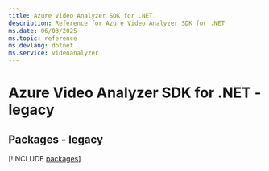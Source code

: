```yaml
---
title: Azure Video Analyzer SDK for .NET
description: Reference for Azure Video Analyzer SDK for .NET
ms.date: 06/03/2025
ms.topic: reference
ms.devlang: dotnet
ms.service: videoanalyzer
---
```

# Azure Video Analyzer SDK for .NET - legacy
## Packages - legacy
[!INCLUDE [packages](video-analyzer-index.md)]